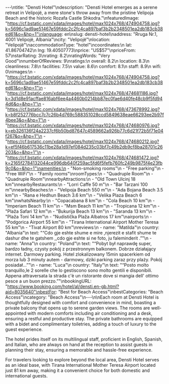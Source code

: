---\ntitle: "Densti Hotel"\ndescription: "Densti Hotel emerges as a serene retreat in Velipojë, a mere stone's throw away from the pristine Velipoja Beach and the historic Rozafa Castle Shkodra."\nfeaturedImage: "https://cf.bstatic.com/xdata/images/hotel/max1024x768/474904758.jpg?k=5696c1ad9ae51467e59fddc2c2fc4ca897baf3b2b2348501ea2db183cb38ed61&o=&hp=1"\nlanguage: en\nslug: densti-hotel\naddress: "Rruga Nr.1, 4001 Velipojë, Albania"\ncity: "Velipojë"\nlocation: "Velipojë"\naccommodationType: "hotel"\ncoordinates:\n  lat: 41.86704742\n  lng: 19.40507773\nprice: "US$57"\npriceFrom: 57\nstarRating: 3\nrating: 8.2\nratingWords: "Very Good"\nnumberOfReviews: 9\nratings:\n  overall: 8.2\n  location: 8.3\n  cleanliness: 7.8\n  facilities: 7.5\n  value: 8.6\n  comfort: 8.1\n  staff: 8.9\n  wifi: 0\nimages:\n  - "https://cf.bstatic.com/xdata/images/hotel/max1024x768/474904758.jpg?k=5696c1ad9ae51467e59fddc2c2fc4ca897baf3b2b2348501ea2db183cb38ed61&o=&hp=1"\n  - "https://cf.bstatic.com/xdata/images/hotel/max1024x768/474681186.jpg?k=3d1d8e91acffae816abf6ee4a4460b0214bb87ec0fae6d40fe48cb9f5fd944d6&o=&hp=1"\n  - "https://cf.bstatic.com/xdata/images/hotel/max1024x768/473678992.jpg?k=b8f252776bcc7c7c26b4d769c588351028ccd5849638eae66293ee2b97f4bee3&o=&hp=1"\n  - "https://cf.bstatic.com/xdata/images/hotel/max1024x768/474680976.jpg?k=eb326136f24a2237cf6b50bd87647c4589662a926b77c6d21f72b5f71e04f267&o=&hp=1"\n  - "https://cf.bstatic.com/xdata/images/hotel/max1024x768/474680212.jpg?k=ef5f46b617536c11be28a1d97ef084d235c03bf7c49b2db9cf8ba28701c26203&o=&hp=1"\n  - "https://cf.bstatic.com/xdata/images/hotel/max1024x768/474681472.jpg?k=2165f2784132044ce996db640f259ac5fd6f5fefb760fc249b9875f4e23fb9c0&o=&hp=1"\namenities:\n  - "Non-smoking rooms"\n  - "Free parking"\n  - "Free WiFi"\n  - "Family rooms"\nroomTypes:\n  - "Quadruple Room"\n  - "Quadruple Room"\nnearbyAttractions:\n  - "Old Town Ulcinj 18 km"\nnearbyRestaurants:\n  - "Lorri Caffe 50 m"\n  - "Bar Tarzani 100 m"\nnearbyBeaches:\n  - "Velipoja Beach 550 m"\n  - "Ada Bojana Beach 3.5 km"\n  - "Rana e Hedhun Beach 3.6 km"\n  - "Velika Plaza Beach 6 km"\nwhatsNearby:\n  - "Copacabana 8 km"\n  - "Cola Beach 10 km"\n  - "Imperiam Beach 11 km"\n  - "Msm Beach 11 km"\n  - "Tropicana 12 km"\n  - "Plaža Safari 12 km"\n  - "Bukurija Beach 13 km"\n  - "Saranda 13 km"\n  - "Plaža Toni 14 km"\n  - "Nudistička Plaža Albatros 17 km"\nairports:\n  - "Podgorica Airport 55 km"\n  - "Tirana International Airport Mother Teresa 55 km"\n  - "Tivat Airport 80 km"\nreviews:\n  - name: "Matilda"\n    country: "Albania"\n    text: "“Cdo gje eshte shume e mire ,njerezit e stafit shume te dashur dhe te gatshem ,,cdo gje eshte si ne foto, ju faleminderit .”"\n  - name: "Anna"\n    country: "Poland"\n    text: "“Pobyt był naprawdę super, bardzo ładny, czysty pokój z przestronnym balkonem. Dobrze działający internet. Darmowy parking. Hotel zlokalizowany 15min spacerkiem od morza lub 3 minuty autem - darmowy, dziki parking zaraz przy plaży. Pokój posiadał...”"\n  - name: "Luca"\n    country: "Italy"\n    text: "“Posto molto tranquillo,le 2 sorelle che lo gestiscono sono molto gentili e disponibili.
Appena attraversata la strada c'è un ristorante dove si mangia dell' ottimo pesce a un buon prezzo.”"\nbookingURL: "https://www.booking.com/hotel/al/densti.en-gb.html?aid=8035640"\nbestFor: "Best for Beach Access"\nbestCategories: "Beach Access"\ncategory: "Beach Access"\n---\n\nEach room at Densti Hotel is thoughtfully designed with comfort and convenience in mind, boasting a private balcony that opens up to serene garden views. The rooms are well-appointed with modern comforts including air conditioning and a desk, ensuring a restful and productive stay. The private bathrooms are equipped with a bidet and complimentary toiletries, adding a touch of luxury to the guest experience.

The hotel prides itself on its multilingual staff, proficient in English, Spanish, and Italian, who are always on hand at the reception to assist guests in planning their stay, ensuring a memorable and hassle-free experience.

For travelers looking to explore beyond the local area, Densti Hotel serves as an ideal base, with Tirana International Mother Teresa Airport located just 81 km away, making it a convenient choice for both domestic and international guests.